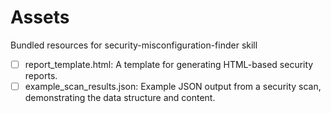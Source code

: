 # Assets

Bundled resources for security-misconfiguration-finder skill

- [ ] report_template.html: A template for generating HTML-based security reports.
- [ ] example_scan_results.json: Example JSON output from a security scan, demonstrating the data structure and content.
